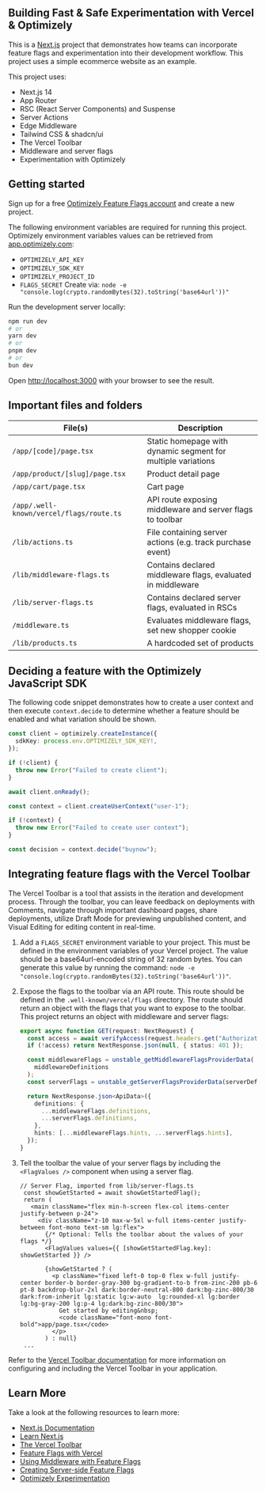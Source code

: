 ## Building Fast & Safe Experimentation with Vercel & Optimizely

This is a [Next.js](https://nextjs.org/) project that demonstrates how teams can incorporate feature flags and experimentation into their development workflow. This project uses a simple ecommerce website as an example.

This project uses:

- Next.js 14
- App Router
- RSC (React Server Components) and Suspense
- Server Actions
- Edge Middleware
- Tailwind CSS & shadcn/ui
- The Vercel Toolbar
- Middleware and server flags
- Experimentation with Optimizely

## Getting started

Sign up for a free [Optimizely Feature Flags account](https://www.optimizely.com/enhancements/free-feature-flagging) and create a new project.

The following environment variables are required for running this project. Optimizely environment variables values can be retrieved from [app.optimizely.com](https://app.optimizely.com/):

- `OPTIMIZELY_API_KEY`
- `OPTIMIZELY_SDK_KEY`
- `OPTIMIZELY_PROJECT_ID`
- `FLAGS_SECRET`
  Create via: `node -e "console.log(crypto.randomBytes(32).toString('base64url'))"`

Run the development server locally:

```bash
npm run dev
# or
yarn dev
# or
pnpm dev
# or
bun dev
```

Open [http://localhost:3000](http://localhost:3000) with your browser to see the result.

## Important files and folders

| File(s)                                  | Description                                                  |
| ---------------------------------------- | ------------------------------------------------------------ |
| `/app/[code]/page.tsx`                   | Static homepage with dynamic segment for multiple variations |
| `/app/product/[slug]/page.tsx`           | Product detail page                                          |
| `/app/cart/page.tsx`                     | Cart page                                                    |
| `/app/.well-known/vercel/flags/route.ts` | API route exposing middleware and server flags to toolbar    |
| `/lib/actions.ts`                        | File containing server actions (e.g. track purchase event)   |
| `/lib/middleware-flags.ts`               | Contains declared middleware flags, evaluated in middleware  |
| `/lib/server-flags.ts`                   | Contains declared server flags, evaluated in RSCs            |
| `/middleware.ts`                         | Evaluates middleware flags, set new shopper cookie           |
| `/lib/products.ts`                       | A hardcoded set of products                                  |

## Deciding a feature with the Optimizely JavaScript SDK

The following code snippet demonstrates how to create a user context and then execute `context.decide` to determine whether a feature should be enabled and what variation should be shown.

```typescript
const client = optimizely.createInstance({
  sdkKey: process.env.OPTIMIZELY_SDK_KEY!,
});

if (!client) {
  throw new Error("Failed to create client");
}

await client.onReady();

const context = client.createUserContext("user-1");

if (!context) {
  throw new Error("Failed to create user context");
}

const decision = context.decide("buynow");
```

## Integrating feature flags with the Vercel Toolbar

The Vercel Toolbar is a tool that assists in the iteration and development process. Through the toolbar, you can leave feedback on deployments with Comments, navigate through important dashboard pages, share deployments, utilize Draft Mode for previewing unpublished content, and Visual Editing for editing content in real-time.

1. Add a `FLAGS_SECRET` environment variable to your project.
   This must be defined in the environment variables of your Vercel project.
   The value should be a base64url-encoded string of 32 random bytes. You can generate this value by running the command: `node -e "console.log(crypto.randomBytes(32).toString('base64url'))"`.
2. Expose the flags to the toolbar via an API route.
   This route should be defined in the `.well-known/vercel/flags` directory. The route should return an object with the flags that you want to expose to the toolbar.
   This project returns an object with middleware and server flags:

   ```ts
   export async function GET(request: NextRequest) {
     const access = await verifyAccess(request.headers.get("Authorization"));
     if (!access) return NextResponse.json(null, { status: 401 });

     const middlewareFlags = unstable_getMiddlewareFlagsProviderData(
       middlewareDefinitions
     );
     const serverFlags = unstable_getServerFlagsProviderData(serverDefinitions);

     return NextResponse.json<ApiData>({
       definitions: {
         ...middlewareFlags.definitions,
         ...serverFlags.definitions,
       },
       hints: [...middlewareFlags.hints, ...serverFlags.hints],
     });
   }
   ```

3. Tell the toolbar the value of your server flags by including the `<FlagValues />` component when using a server flag.

   ```tsx
   // Server Flag, imported from lib/server-flags.ts
    const showGetStarted = await showGetStartedFlag();
    return (
      <main className="flex min-h-screen flex-col items-center justify-between p-24">
        <div className="z-10 max-w-5xl w-full items-center justify-between font-mono text-sm lg:flex">
          {/* Optional: Tells the toolbar about the values of your flags */}
          <FlagValues values={{ [showGetStartedFlag.key]: showGetStarted }} />

          {showGetStarted ? (
            <p className="fixed left-0 top-0 flex w-full justify-center border-b border-gray-300 bg-gradient-to-b from-zinc-200 pb-6 pt-8 backdrop-blur-2xl dark:border-neutral-800 dark:bg-zinc-800/30 dark:from-inherit lg:static lg:w-auto  lg:rounded-xl lg:border lg:bg-gray-200 lg:p-4 lg:dark:bg-zinc-800/30">
              Get started by editing&nbsp;
              <code className="font-mono font-bold">app/page.tsx</code>
            </p>
          ) : null}
    ...
   ```

Refer to the [Vercel Toolbar documentation](https://vercel.com/docs/workflow-collaboration/vercel-toolbar) for more information on configuring and including the Vercel Toolbar in your application.

## Learn More

Take a look at the following resources to learn more:

- [Next.js Documentation](https://nextjs.org/docs)
- [Learn Next.js](https://nextjs.org/learn)
- [The Vercel Toolbar](https://vercel.com/docs/workflow-collaboration/vercel-toolbar)
- [Feature Flags with Vercel](https://vercel.com/docs/workflow-collaboration/feature-flags)
- [Using Middleware with Feature Flags](https://vercel.com/docs/workflow-collaboration/feature-flags/programming-model-middleware)
- [Creating Server-side Feature Flags](https://vercel.com/docs/workflow-collaboration/feature-flags/programming-model-server)
- [Optimizely Experimentation](https://www.optimizely.com/products/feature-experimentation/)
